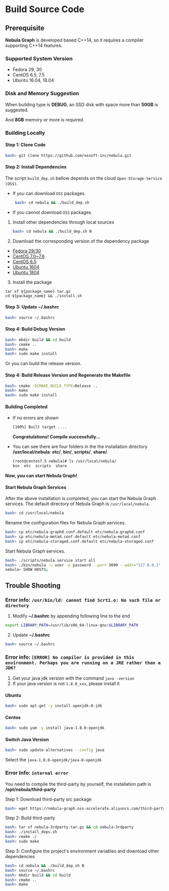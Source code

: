# Build Source Code

## Prerequisite

**Nebula Graph** is developed based C++14, so it requires a compiler supporting C++14 features.

### Supported System Version

- Fedora 29, 30
- CentOS 6.5, 7.5
- Ubuntu 16.04, 18.04

### Disk and Memory Suggestion

When building type is **DEBUG**, an SSD disk with space more than **50GB** is suggested.

And **8GB** memory or more is required.

### Building Locally

#### Step 1: Clone Code

```bash
bash> git clone https://github.com/vesoft-inc/nebula.git
```

#### Step 2: Install Dependencies

The script `build_dep.sh` bellow depends on the cloud `Open-Storage-Service (OSS)`.

- If you can download `OSS` packages.

  ```bash
   bash> cd nebula && ./build_dep.sh
  ```

- If you cannot download `OSS` packages.

1. Install other dependencies through local sources

   ```bash
   bash> cd nebula && ./build_dep.sh N
   ```

2. Download the corresponding version of the dependency package

- [Fedora 29/30](https://nebula-graph.oss-accelerate.aliyuncs.com/third-party/fedora29.tar.gz)
- [CentOS 7.0~7.6](https://nebula-graph.oss-accelerate.aliyuncs.com/third-party/centos7.5.tar.gz)
- [CentOS 6.5](https://nebula-graph.oss-accelerate.aliyuncs.com/third-party/centos6.5.tar.gz)
- [Ubuntu 1604](https://nebula-graph.oss-accelerate.aliyuncs.com/third-party/ubuntu16.tar.gz)
- [Ubuntu 1804](https://nebula-graph.oss-accelerate.aliyuncs.com/third-party/ubuntu18.tar.gz)

3. Install the package

```text
tar xf ${package_name}.tar.gz
cd ${package_name} && ./install.sh
```

#### Step 3: Update **~/.bashrc**

```bash
bash> source ~/.bashrc
```

#### Step 4: Build Debug Version

```bash
bash> mkdir build && cd build
bash> cmake ..
bash> make
bash> sudo make install
```

Or you can build the release version.

#### Step 4: Build Release Version and Regenerate the Makefile

```bash
bash> cmake -DCMAKE_BUILD_TYPE=Release ..
bash> make
bash> sudo make install
```

#### **Building Completed**

- If no errors are shown

    ```bash
    [100%] Built target ....
    ```

    **Congratulations! Compile successfully...**

- You can see there are four folders in the the installation directory **/usr/local/nebula**: **etc/**, **bin/**, **scripts/**, **share/**.

    ```bash
    [root@centos7.5 nebula]# ls /usr/local/nebula/
    bin  etc  scripts  share
    ```

**Now, you can start Nebula Graph!**

#### Start Nebula Graph Services

After the above installation is completed, you can start the Nebula Graph services. The default directory of Nebula Graph is `/usr/local/nebula`.

```bash
bash> cd /usr/local/nebula
```

Rename the configuration files for Nebula Graph services.

```bash
bash> cp etc/nebula-graphd.conf.default etc/nebula-graphd.conf
bash> cp etc/nebula-metad.conf.default etc/nebula-metad.conf
bash> cp etc/nebula-storaged.conf.default etc/nebula-storaged.conf
```

Start Nebula Graph services.

```bash
bash> ./scripts/nebula.service start all
bash> ./bin/nebula -u user -p password --port 3699 --addr="127.0.0.1"
nebula> SHOW HOSTS;
```

## Trouble Shooting

### Error info: `/usr/bin/ld: cannot find Scrt1.o: No such file or directory`

1. Modify **~/.bashrc** by appending following line to the end

```bash
export LIBRARY_PATH=/usr/lib/x86_64-linux-gnu:$LIBRARY_PATH
```

2. Update **~/.bashrc**

```bash
bash> source ~/.bashrc
```

### Error info: `[ERROR] No compiler is provided in this environment. Perhaps you are running on a JRE rather than a JDK?`

1. Get your java jdk version with the command `java -version`
1. If your java version is not `1.8.0_xxx`, please install it

#### Ubuntu

```bash
bash> sudo apt-get -y install openjdk-8-jdk
```

#### Centos

```bash
bash> sudo yum -y install java-1.8.0-openjdk
```

#### Switch Java Version

```bash
bash> sudo update-alternatives --config java
```

Select the `java-1.8.0-openjdk/java-8-openjdk`

### Error Info: `internal error`

You need to compile the third-party by yourself, the installation path is **/opt/nebula/third-party**

Step 1: Download third-party src package

```bash
bash> wget https://nebula-graph.oss-accelerate.aliyuncs.com/third-party/nebula-3rdparty.tar.gz
```

Step 2: Build third-party

```bash
bash> tar xf nebula-3rdparty.tar.gz && cd nebula-3rdparty
bash> ./install_deps.sh
bash> cmake ./
bash> sudo make
```

Step 3: Configure the project's environment variables and download other dependencies

```bash
bash> cd nebula && ./build_dep.sh N
bash> source ~/.bashrc
bash> mkdir build && cd build
bash> cmake ..
bash> make
```
